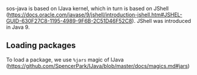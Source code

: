 sos-java is based on IJava kernel, which in turn is based on JShell (https://docs.oracle.com/javase/9/jshell/introduction-jshell.htm#JSHEL-GUID-630F27C8-1195-4989-9F6B-2C51D46F52C8). JShell was introduced in Java 9.

## Loading packages

To load a package, we use `%jars` magic of IJava (https://github.com/SpencerPark/IJava/blob/master/docs/magics.md#jars)

